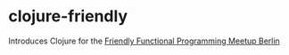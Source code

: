 # clojure-friendly
Introduces Clojure for the [Friendly Functional Programming Meetup Berlin](https://www.meetup.com/Friendly-Functional-Programming-Meetup-Berlin/)
